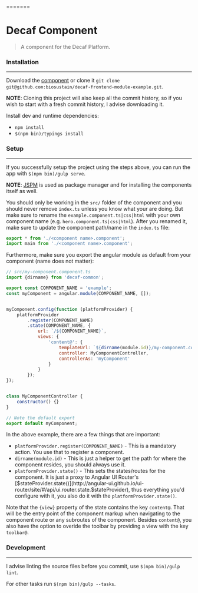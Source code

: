 =======
# Decaf Component
> A component for the Decaf Platform.

### Installation
----------------
Download the [component](https://github.com/biosustain/decaf-frontend-module-example/archive/master.zip) or clone it `git clone git@github.com:biosustain/decaf-frontend-module-example.git`.

**NOTE**: Cloning this project will also keep all the commit history, so if you wish to start with a fresh commit history, I advise downloading it.

Install dev and runtime dependencies:
* `npm install`
* `$(npm bin)/typings install`


### Setup
---------
If you successfully setup the project using the steps above, you can run the app with `$(npm bin)/gulp serve`.

**NOTE**: [JSPM](http://jspm.io/0.17-beta-guide/index.html) is used as package manager and for installing the components itself as well.

You should only be working in the `src/` folder of the component and you should never remove `index.ts` unless you know what your are doing.
But make sure to rename the `example.component.ts|css|html` with your own component name (e.g. `hero.component.ts|css|html`).
After you renamed it, make sure to update the component path/name in the `index.ts` file:
```js
export * from './<component name>.component';
import main from './<component name>.component';
```

Furthermore, make sure you export the angular module as default from your component (name does not matter):
```js
// src/my-component.component.ts
import {dirname} from 'decaf-common';

export const COMPONENT_NAME = 'example';
const myComponent = angular.module(COMPONENT_NAME, []);


myComponent.config(function (platformProvider) {
	platformProvider
		.register(COMPONENT_NAME)
		.state(COMPONENT_NAME, {
			url: `/${COMPONENT_NAME}`,
			views: {
				'content@': {
					templateUrl: `${dirname(module.id)}/my-component.component.html`,
					controller: MyComponentController,
					controllerAs: 'myComponent'
				}
			}
		});
});


class MyComponentController {
	constructor() {}
}

// Note the default export
export default myComponent;
```

In the above example, there are a few things that are important:
* `platformProvider.register(COMPONENT_NAME)` - This is a mandatory action. You use that to register a component.
* `dirname(module.id)` - This is just a helper to get the path for where the component resides, you should always use it.
* `platformProvider.state()` - This sets the states/routes for the component.
It is just a proxy to Angular UI Router's [$stateProvider.state()](http://angular-ui.github.io/ui-router/site/#/api/ui.router.state.$stateProvider), thus everything you'd configure with it, you also do it with the `platformProvider.state()`.

Note that the `{view}` property of the state contains the key `content@`.
That will be the entry point of the component markup when navigating to the component route or any subroutes of the component.
Besides `content@`, you also have the option to overide the toolbar by providing a view with the key `toolbar@`.


### Development
---------------
I advise linting the source files before you commit, use `$(npm bin)/gulp lint`.

For other tasks run `$(npm bin)/gulp --tasks`.
